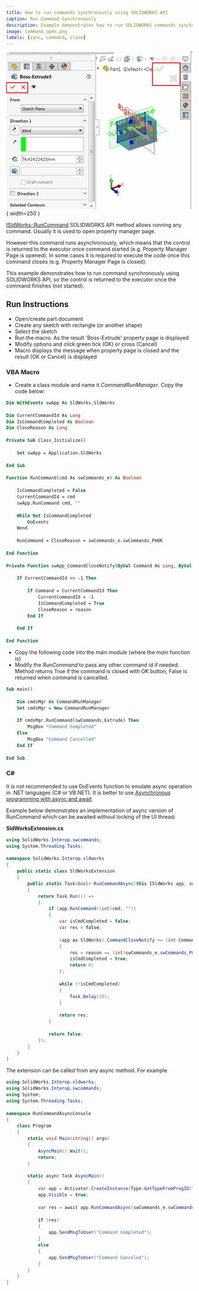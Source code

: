 ```yaml
---
title: How to run commands synchronously using SOLIDWORKS API
caption: Run Command Synchronously
description: Example demonstrates how to run SOLIDWORKS commands synchronously (i.e. return the execution once command closed)
image: command_open.png
labels: [sync, command, close]
---
```

![Opened Command (Property Manager Page)](command_open.png){ width=250 }

[ISldWorks::RunCommand](https://help.solidworks.com/2017/english/api/sldworksapi/solidworks.interop.sldworks~solidworks.interop.sldworks.isldworks~runcommand.html) SOLIDWORKS API method allows running any command. Usually it is used to open property manager page.

However this command runs asynchronously, which means that the control is returned to the executor once command started (e.g. Property Manager Page is opened). In some cases it is required to execute the code once this command closes (e.g. Property Manager Page is closed).

This example demonstrates how to run command synchronously using SOLIDWORKS API, so the control is returned to the executor once the command finishes (not started).

## Run Instructions

* Open/create part document
* Create any sketch with rectangle (or another shape)
* Select the sketch
* Run the macro. As the result 'Boss-Extrude' property page is displayed
* Modify options and click green tick (OK) or cross (Cancel)
* Macro displays the message when property page is closed and the result (OK or Cancel) is displayed

### VBA Macro

* Create a class module and name it *CommandRunManager*. Copy the code below:

~~~ vb
Dim WithEvents swApp As SldWorks.SldWorks

Dim CurrentCommandId As Long
Dim IsCommandCompleted As Boolean
Dim CloseReason As Long

Private Sub Class_Initialize()
    
    Set swApp = Application.SldWorks
    
End Sub

Function RunCommand(cmd As swCommands_e) As Boolean
    
    IsCommandCompleted = False
    CurrentCommandId = cmd
    swApp.RunCommand cmd, ""
    
    While Not IsCommandCompleted
        DoEvents
    Wend
    
    RunCommand = CloseReason = swCommands_e.swCommands_PmOK
    
End Function

Private Function swApp_CommandCloseNotify(ByVal Command As Long, ByVal reason As Long) As Long
    
    If CurrentCommandId <> -1 Then
    
        If Command = CurrentCommandId Then
            CurrentCommandId = -1
            IsCommandCompleted = True
            CloseReason = reason
        End If
    
    End If
    
End Function
~~~



* Copy the following code into the main module (where the *main* function is)
* Modify the *RunCommand* to pass any other command id if needed. Method returns True if the command is closed with OK button, False is returned when command is cancelled.

~~~ vb
Sub main()
    
    Dim cmdsMgr As CommandRunManager
    Set cmdsMgr = New CommandRunManager
    
    If cmdsMgr.RunCommand(swCommands_Extrude) Then
        MsgBox "Command Completed"
    Else
        MsgBox "Command Cancelled"
    End If
    
End Sub

~~~



### C&#35;

It is not recommended to use DoEvents function to emulate async operation in .NET languages (C# or VB.NET). It is better to use [Asynchronous programming with async and await](https://docs.microsoft.com/en-us/dotnet/csharp/programming-guide/concepts/async/)

Example below demonstrates an implementation of async version of RunCommand which can be awaited without locking of the UI thread:

**SldWorksExtension.cs**

~~~ cs
using SolidWorks.Interop.swcommands;
using System.Threading.Tasks;

namespace SolidWorks.Interop.sldworks
{
    public static class SldWorksExtension
    {
        public static Task<bool> RunCommandAsync(this ISldWorks app, swCommands_e cmd)
        {
            return Task.Run(() => 
            {
                if (app.RunCommand((int)cmd, ""))
                {
                    var isCmdCompleted = false;
                    var res = false;

                    (app as SldWorks).CommandCloseNotify += (int Command, int reason) =>
                    {
                        res = reason == (int)swCommands_e.swCommands_PmOK;
                        isCmdCompleted = true;
                        return 0;
                    };

                    while (!isCmdCompleted)
                    {
                        Task.Delay(10);
                    }

                    return res;
                }

                return false;
            });
        }
    }
}

~~~



The extension can be called from any async method. For example

~~~ cs
using SolidWorks.Interop.sldworks;
using SolidWorks.Interop.swcommands;
using System;
using System.Threading.Tasks;

namespace RunCommandAsyncConsole
{
    class Program
    {
        static void Main(string[] args)
        {
            AsyncMain().Wait();
            return;
        }

        static async Task AsyncMain()
        {
            var app = Activator.CreateInstance(Type.GetTypeFromProgID("SldWorks.Application")) as ISldWorks;
            app.Visible = true;

            var res = await app.RunCommandAsync(swCommands_e.swCommands_Extrude);

            if (res)
            {
                app.SendMsgToUser("Command Completed");
            }
            else
            {
                app.SendMsgToUser("Command Canceled");
            }
        }
    }
}

~~~


